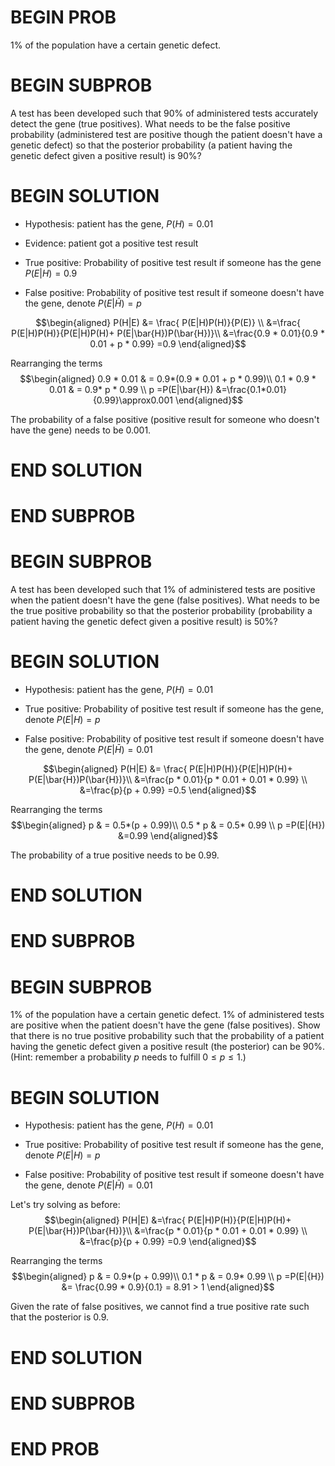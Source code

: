 # BEGIN PROB

<!-- \[**Bayes theorem**\] -->

1% of the population have a certain genetic defect.

# BEGIN SUBPROB

A test has been developed such that 90% of administered
tests accurately detect the gene (true positives). What needs to be the
false positive probability (administered test are positive though the
patient doesn't have a genetic defect) so that the posterior probability
(a patient having the genetic defect given a positive result) is 90%?

# BEGIN SOLUTION

-   Hypothesis: patient has the gene, $P(H) = 0.01$

-   Evidence: patient got a positive test result

-   True positive: Probability of positive test result if someone has
    the gene $P(E|H)=0.9$

-   False positive: Probability of positive test result if someone
    doesn't have the gene, denote $P(E|\bar{H}) = p$

$$\begin{aligned}
P(H|E)  &= \frac{ P(E|H)P(H)}{P(E)} \\
&=\frac{ P(E|H)P(H)}{P(E|H)P(H)+ P(E|\bar{H})P(\bar{H})}\\
&=\frac{0.9 * 0.01}{0.9 * 0.01 + p * 0.99} =0.9
\end{aligned}$$

Rearranging the terms $$\begin{aligned}
0.9 * 0.01 & = 0.9*(0.9 * 0.01 + p * 0.99)\\
0.1 * 0.9 * 0.01 & = 0.9* p * 0.99 \\ 
p =P(E|\bar{H}) &=\frac{0.1*0.01}{0.99}\approx0.001
\end{aligned}$$

The probability of a false positive (positive result for someone who
doesn't have the gene) needs to be 0.001.

# END SOLUTION

# END SUBPROB

# BEGIN SUBPROB

A test has been developed such that 1% of administered
tests are positive when the patient doesn't have the gene (false
positives). What needs to be the true positive probability so that the
posterior probability (probability a patient having the genetic defect
given a positive result) is 50%?

# BEGIN SOLUTION

-   Hypothesis: patient has the gene, $P(H) = 0.01$

-   True positive: Probability of positive test result if someone has
    the gene, denote $P(E|H)=p$

-   False positive: Probability of positive test result if someone
    doesn't have the gene, denote $P(E|\bar{H}) = 0.01$

$$\begin{aligned}
P(H|E)  &= \frac{ P(E|H)P(H)}{P(E|H)P(H)+ P(E|\bar{H})P(\bar{H})}\\
&=\frac{p * 0.01}{p * 0.01 + 0.01 * 0.99} \\
&=\frac{p}{p  + 0.99} =0.5
\end{aligned}$$

Rearranging the terms $$\begin{aligned}
p  & = 0.5*(p  + 0.99)\\
0.5 * p  & = 0.5*  0.99 \\ 
p =P(E|{H}) &=0.99
\end{aligned}$$

The probability of a true positive needs to be 0.99.

# END SOLUTION

# END SUBPROB

# BEGIN SUBPROB

1% of the population have a certain genetic defect. 1% of
administered tests are positive when the patient doesn't have the gene
(false positives). Show that there is no true positive probability such
that the probability of a patient having the genetic defect given a
positive result (the posterior) can be 90%. (Hint: remember a
probability $p$ needs to fulfill $0\leq p \leq 1$.)

# BEGIN SOLUTION

-   Hypothesis: patient has the gene, $P(H) = 0.01$

-   True positive: Probability of positive test result if someone has
    the gene, denote $P(E|H)=p$

-   False positive: Probability of positive test result if someone
    doesn't have the gene, denote $P(E|\bar{H}) = 0.01$

Let's try solving as before: $$\begin{aligned}
P(H|E)  &=\frac{ P(E|H)P(H)}{P(E|H)P(H)+ P(E|\bar{H})P(\bar{H})}\\
&=\frac{p * 0.01}{p * 0.01 + 0.01 * 0.99} \\
&=\frac{p}{p  + 0.99} =0.9
\end{aligned}$$

Rearranging the terms $$\begin{aligned}
p  & = 0.9*(p  + 0.99)\\
0.1 * p  & = 0.9*  0.99 \\ 
p =P(E|{H}) &= \frac{0.99 * 0.9}{0.1} = 8.91 > 1
\end{aligned}$$

Given the rate of false positives, we cannot find a true positive rate
such that the posterior is 0.9.

# END SOLUTION

# END SUBPROB

# END PROB